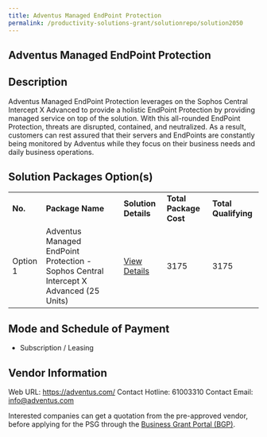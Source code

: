 ```yaml
---
title: Adventus Managed EndPoint Protection
permalink: /productivity-solutions-grant/solutionrepo/solution2050
---
```


## Adventus Managed EndPoint Protection

## Description

Adventus Managed EndPoint Protection leverages on the Sophos Central Intercept X Advanced to provide a holistic EndPoint Protection by providing managed service on top of the solution.
With this all-rounded EndPoint Protection, threats are disrupted, contained, and neutralized. As a result, customers can rest assured that their servers and EndPoints are constantly being monitored by Adventus while they focus on their business needs and daily business operations.

## Solution Packages Option(s)

<table>
<tr>
<td><b>No.</b></td>
<td><b>Package Name</b></td>
<td><b>Solution Details</b></td>
<td><b>Total Package Cost</b></td>
<td><b>Total Qualifying</b></td>
</tr>
<tr>
<td>Option 1</td>
<td>Adventus Managed EndPoint Protection - Sophos Central Intercept X Advanced (25 Units)</td>
<td><a href='https://www.gobusiness.gov.sg/images/psg/Adventus20200491_Desensitised_Annex_3(002).pdf_Part_2.pdf'>View Details</a></td>
<td>3175</td>
<td>3175</td>
</tr>
</table>

## Mode and Schedule of Payment

 - Subscription / Leasing

## Vendor Information

 Web URL: https://adventus.com/ 
Contact Hotline: 61003310 
Contact Email: info@adventus.com


Interested companies can get a quotation from the pre-approved vendor, before applying for the PSG through the <a href='https://www.businessgrants.gov.sg/'>Business Grant Portal (BGP)</a>.

<script src="/jquery/resize-tables.js"></script>
